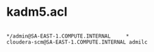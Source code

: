 # kadm5.acl

```

*/admin@SA-EAST-1.COMPUTE.INTERNAL     *
cloudera-scm@SA-EAST-1.COMPUTE.INTERNAL admilc

``` 
